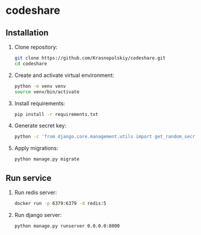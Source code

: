 # codeshare
## Installation
1. Clone repository:
    ```bash
    git clone https://github.com/Krasnopolskiy/codeshare.git
    cd codeshare
    ```
2. Create and activate virtual environment:
    ```bash
    python -m venv venv
    source venv/bin/activate
    ```
3. Install requirements:
    ```bash
    pip install -r requirements.txt
    ```
4. Generate secret key:
    ```bash
    python -c 'from django.core.management.utils import get_random_secret_key; print(get_random_secret_key())' > secretkey.txt
    ```
5. Apply migrations:
    ```bash
    python manage.py migrate
    ```

## Run service
1. Run redis server:
    ```bash
    docker run -p 6379:6379 -d redis:5
    ```
2. Run django server:
    ```bash
    python manage.py runserver 0.0.0.0:8000
    ```
